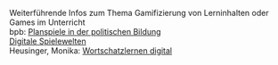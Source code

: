 Weiterführende Infos zum Thema Gamifizierung von Lerninhalten oder Games im Unterricht  
bpb: [Planspiele in der politischen Bildung](http://www.bpb.de/lernen/formate/planspiele/65585/planspiel-datenbank)  
[Digitale Spielewelten](https://digitale-spielewelten.de)  
Heusinger, Monika: [Wortschatzlernen digital](http://monika-heusinger.info/blog/wortschatzlernen)  
